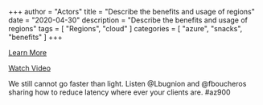 +++
author = "Actors"
title = "Describe the benefits and usage of regions"
date = "2020-04-30"
description = "Describe the benefits and usage of regions"
tags = [
    "Regions",
    "cloud"
]
categories = [
    "azure",
    "snacks",
    "benefits"
]
+++

[Learn More](https://docs.microsoft.com/learn/modules/principles-cloud-computing/3c-capex-vs-opex?WT.mc_id=snackable-social-cxa)

[Watch Video](https://twitter.com/i/status/1258411264532901892)

We still cannot go faster than light. Listen @Lbugnion and @fboucheros sharing how to reduce latency where ever your clients are. #az900
